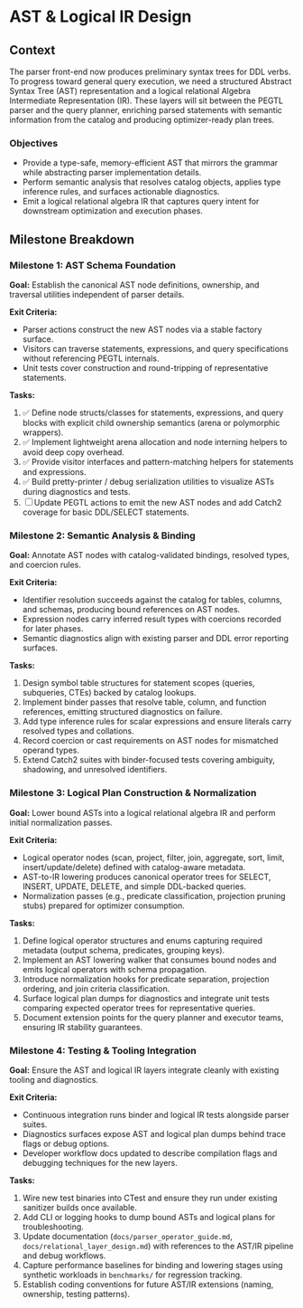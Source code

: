 # AST & Logical IR Design

## Context
The parser front-end now produces preliminary syntax trees for DDL verbs. To progress toward general query execution, we need a structured Abstract Syntax Tree (AST) representation and a logical relational Algebra Intermediate Representation (IR). These layers will sit between the PEGTL parser and the query planner, enriching parsed statements with semantic information from the catalog and producing optimizer-ready plan trees.

### Objectives
- Provide a type-safe, memory-efficient AST that mirrors the grammar while abstracting parser implementation details.
- Perform semantic analysis that resolves catalog objects, applies type inference rules, and surfaces actionable diagnostics.
- Emit a logical relational algebra IR that captures query intent for downstream optimization and execution phases.

## Milestone Breakdown

### Milestone 1: AST Schema Foundation
**Goal:** Establish the canonical AST node definitions, ownership, and traversal utilities independent of parser details.

**Exit Criteria:**
- Parser actions construct the new AST nodes via a stable factory surface.
- Visitors can traverse statements, expressions, and query specifications without referencing PEGTL internals.
- Unit tests cover construction and round-tripping of representative statements.

**Tasks:**
1. ✅ Define node structs/classes for statements, expressions, and query blocks with explicit child ownership semantics (arena or polymorphic wrappers).
2. ✅ Implement lightweight arena allocation and node interning helpers to avoid deep copy overhead.
3. ✅ Provide visitor interfaces and pattern-matching helpers for statements and expressions.
4. ✅ Build pretty-printer / debug serialization utilities to visualize ASTs during diagnostics and tests.
5. ☐ Update PEGTL actions to emit the new AST nodes and add Catch2 coverage for basic DDL/SELECT statements.

### Milestone 2: Semantic Analysis & Binding
**Goal:** Annotate AST nodes with catalog-validated bindings, resolved types, and coercion rules.

**Exit Criteria:**
- Identifier resolution succeeds against the catalog for tables, columns, and schemas, producing bound references on AST nodes.
- Expression nodes carry inferred result types with coercions recorded for later phases.
- Semantic diagnostics align with existing parser and DDL error reporting surfaces.

**Tasks:**
1. Design symbol table structures for statement scopes (queries, subqueries, CTEs) backed by catalog lookups.
2. Implement binder passes that resolve table, column, and function references, emitting structured diagnostics on failure.
3. Add type inference rules for scalar expressions and ensure literals carry resolved types and collations.
4. Record coercion or cast requirements on AST nodes for mismatched operand types.
5. Extend Catch2 suites with binder-focused tests covering ambiguity, shadowing, and unresolved identifiers.

### Milestone 3: Logical Plan Construction & Normalization
**Goal:** Lower bound ASTs into a logical relational algebra IR and perform initial normalization passes.

**Exit Criteria:**
- Logical operator nodes (scan, project, filter, join, aggregate, sort, limit, insert/update/delete) defined with catalog-aware metadata.
- AST-to-IR lowering produces canonical operator trees for SELECT, INSERT, UPDATE, DELETE, and simple DDL-backed queries.
- Normalization passes (e.g., predicate classification, projection pruning stubs) prepared for optimizer consumption.

**Tasks:**
1. Define logical operator structures and enums capturing required metadata (output schema, predicates, grouping keys).
2. Implement an AST lowering walker that consumes bound nodes and emits logical operators with schema propagation.
3. Introduce normalization hooks for predicate separation, projection ordering, and join criteria classification.
4. Surface logical plan dumps for diagnostics and integrate unit tests comparing expected operator trees for representative queries.
5. Document extension points for the query planner and executor teams, ensuring IR stability guarantees.

### Milestone 4: Testing & Tooling Integration
**Goal:** Ensure the AST and logical IR layers integrate cleanly with existing tooling and diagnostics.

**Exit Criteria:**
- Continuous integration runs binder and logical IR tests alongside parser suites.
- Diagnostics surfaces expose AST and logical plan dumps behind trace flags or debug options.
- Developer workflow docs updated to describe compilation flags and debugging techniques for the new layers.

**Tasks:**
1. Wire new test binaries into CTest and ensure they run under existing sanitizer builds once available.
2. Add CLI or logging hooks to dump bound ASTs and logical plans for troubleshooting.
3. Update documentation (`docs/parser_operator_guide.md`, `docs/relational_layer_design.md`) with references to the AST/IR pipeline and debug workflows.
4. Capture performance baselines for binding and lowering stages using synthetic workloads in `benchmarks/` for regression tracking.
5. Establish coding conventions for future AST/IR extensions (naming, ownership, testing patterns).

